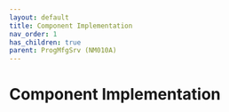 ```yaml
---
layout: default
title: Component Implementation
nav_order: 1
has_children: true
parent: ProgMfgSrv (NM010A)
---
```

# Component Implementation
